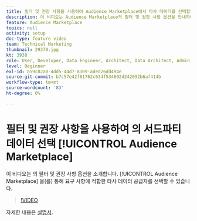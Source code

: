 ```yaml
---
title: 필터 및 권장 사항을 사용하여 Audience Marketplace에서 타사 데이터를 선택합니다.
description: 이 비디오는 Audience Marketplace의 필터 및 권장 사항 옵션을 안내하여 요구 사항에 적합한 타사 데이터 공급자를 선택하는 데 도움이 됩니다.
feature: Audience Marketplace
topics: null
activity: setup
doc-type: feature video
team: Technical Marketing
thumbnail: 29370.jpg
kt: 3938
role: User, Developer, Data Engineer, Architect, Data Architect, Admin, Leader
level: Beginner
exl-id: b59c82a0-4dd5-44d7-8309-aded26dd494e
source-git-commit: b7c57e42f81762c634f534602d242092b6af414b
workflow-type: tm+mt
source-wordcount: '83'
ht-degree: 0%

---
```


# 필터 및 권장 사항을 사용하여 의 서드파티 데이터 선택 [!UICONTROL Audience Marketplace]

이 비디오는 의 필터 및 권장 사항 옵션을 소개합니다. [!UICONTROL Audience Marketplace] 을(를) 통해 요구 사항에 적합한 타사 데이터 공급자를 선택할 수 있습니다.

>[!VIDEO](https://video.tv.adobe.com/v/29370/?quality=12)

자세한 내용은 [설명서](https://experienceleague.adobe.com/docs/audience-manager/user-guide/features/audience-marketplace/audience-marketplace-for-data-buyers/marketplace-data-buyers.html).
